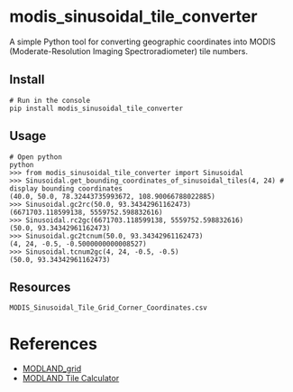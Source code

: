 # modis_sinusoidal_tile_converter
 A simple Python tool for converting geographic coordinates into MODIS (Moderate-Resolution Imaging Spectroradiometer) tile numbers.
## Install
```
# Run in the console
pip install modis_sinusoidal_tile_converter
```
## Usage
```
# Open python
python
>>> from modis_sinusoidal_tile_converter import Sinusoidal
>>> Sinusoidal.get_bounding_coordinates_of_sinusoidal_tiles(4, 24) # display bounding coordinates
(40.0, 50.0, 78.32443735993672, 108.90066788022885)
>>> Sinusoidal.gc2rc(50.0, 93.34342961162473)
(6671703.118599138, 5559752.598832616)
>>> Sinusoidal.rc2gc(6671703.118599138, 5559752.598832616)
(50.0, 93.34342961162473)
>>> Sinusoidal.gc2tcnum(50.0, 93.34342961162473)
(4, 24, -0.5, -0.5000000000008527)
>>> Sinusoidal.tcnum2gc(4, 24, -0.5, -0.5)
(50.0, 93.34342961162473)
```
## Resources
```MODIS_Sinusoidal_Tile_Grid_Corner_Coordinates.csv```
# References
- [MODLAND_grid](https://modis-land.gsfc.nasa.gov/MODLAND_grid.html)  
- [MODLAND Tile Calculator](https://landweb.modaps.eosdis.nasa.gov/cgi-bin/developer/tilemap.cgi)